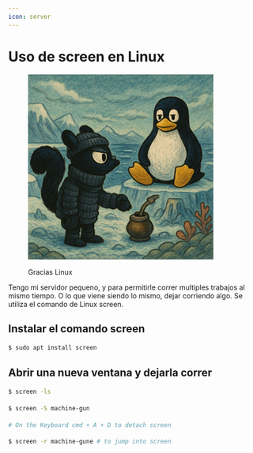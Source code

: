 ```yaml
---
icon: server
---
```


# Uso de screen en Linux

<figure><img src="../.gitbook/assets/image (10).png" alt="" width="375"><figcaption><p>Gracias Linux</p></figcaption></figure>

Tengo mi servidor pequeno, y para permitirle correr multiples trabajos al mismo tiempo. O lo que viene siendo lo mismo, dejar corriendo algo. Se utiliza el comando de Linux screen.

## Instalar el comando screen

```bash
$ sudo apt install screen
```

## Abrir una nueva ventana y dejarla correr

```bash
$ screen -ls

$ screen -S machine-gun

# On the Keyboard cmd + A + D to detach screen

$ screen -r machine-gune # to jump into screen
```

